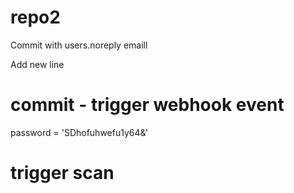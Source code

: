# repo2

Commit with users.noreply emaill

Add new line
# commit - trigger webhook event

password = 'SDhofuhwefu1y64&'


# trigger scan
